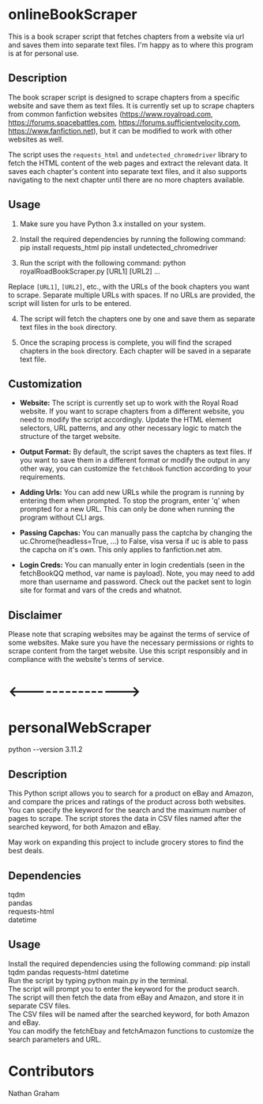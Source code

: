 # onlineBookScraper

This is a book scraper script that fetches chapters from a website via url and saves them into separate text files. I'm happy as to where this program is at for personal use.

## Description

The book scraper script is designed to scrape chapters from a specific website and save them as text files. It is currently set up to scrape chapters from common fanfiction websites (https://www.royalroad.com, https://forums.spacebattles.com, https://forums.sufficientvelocity.com, https://www.fanfiction.net), but it can be modified to work with other websites as well.

The script uses the `requests_html` and `undetected_chromedriver` library to fetch the HTML content of the web pages and extract the relevant data. It saves each chapter's content into separate text files, and it also supports navigating to the next chapter until there are no more chapters available.

## Usage

1. Make sure you have Python 3.x installed on your system.

2. Install the required dependencies by running the following command:
   pip install requests_html
   pip install undetected_chromedriver

3. Run the script with the following command:
   python royalRoadBookScraper.py [URL1] [URL2] ...

Replace `[URL1]`, `[URL2]`, etc., with the URLs of the book chapters you want to scrape. Separate multiple URLs with spaces. If no URLs are provided, the script will listen for urls to be entered.

4. The script will fetch the chapters one by one and save them as separate text files in the `book` directory.

5. Once the scraping process is complete, you will find the scraped chapters in the `book` directory. Each chapter will be saved in a separate text file.

## Customization

- **Website:** The script is currently set up to work with the Royal Road website. If you want to scrape chapters from a different website, you need to modify the script accordingly. Update the HTML element selectors, URL patterns, and any other necessary logic to match the structure of the target website.

- **Output Format:** By default, the script saves the chapters as text files. If you want to save them in a different format or modify the output in any other way, you can customize the `fetchBook` function according to your requirements.

- **Adding Urls:** You can add new URLs while the program is running by entering them when prompted. To stop the program, enter 'q' when prompted for a new URL. This can only be done when running the program without CLI args.

- **Passing Capchas:** You can manually pass the captcha by changing the uc.Chrome(headless=True, ...) to False, visa versa if uc is able to pass the capcha on it's own. This only applies to fanfiction.net atm.

- **Login Creds:** You can manually enter in login credentials (seen in the fetchBookQQ method, var name is payload). Note, you may need to add more than username and password. Check out the packet sent to login site for format and vars of the creds and whatnot.

## Disclaimer

Please note that scraping websites may be against the terms of service of some websites. Make sure you have the necessary permissions or rights to scrape content from the target website. Use this script responsibly and in compliance with the website's terms of service.

# <--------------->

# personalWebScraper

python --version 3.11.2

## Description

This Python script allows you to search for a product on eBay and Amazon, and compare the prices and ratings of the product across both websites. You can specify the keyword for the search and the maximum number of pages to scrape. The script stores the data in CSV files named after the searched keyword, for both Amazon and eBay.

May work on expanding this project to include grocery stores to find the best deals.

## Dependencies

tqdm  
 pandas  
 requests-html  
 datetime  

## Usage

Install the required dependencies using the following command: pip install tqdm pandas requests-html datetime  
Run the script by typing python main.py in the terminal.  
The script will prompt you to enter the keyword for the product search.  
The script will then fetch the data from eBay and Amazon, and store it in separate CSV files.  
The CSV files will be named after the searched keyword, for both Amazon and eBay.  
You can modify the fetchEbay and fetchAmazon functions to customize the search parameters and URL.  

# Contributors

  Nathan Graham
